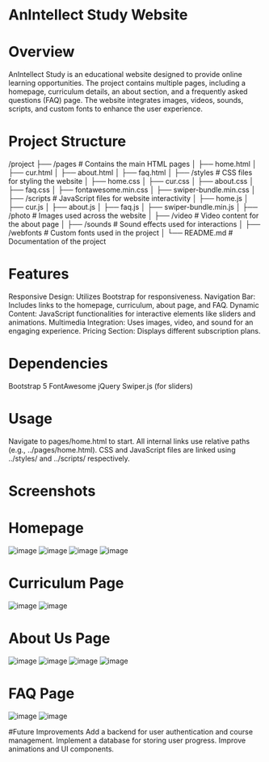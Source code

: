 # AnIntellect Study Website
# Overview
AnIntellect Study is an educational website designed to provide online learning opportunities. The project contains multiple pages, including a homepage, curriculum details, an about section, and a frequently asked questions (FAQ) page. The website integrates images, videos, sounds, scripts, and custom fonts to enhance the user experience.

# Project Structure
/project
├── /pages          # Contains the main HTML pages
│   ├── home.html
│   ├── cur.html
│   ├── about.html
│   ├── faq.html
│
├── /styles         # CSS files for styling the website
│   ├── home.css
│   ├── cur.css
│   ├── about.css
│   ├── faq.css
│   ├── fontawesome.min.css
│   ├── swiper-bundle.min.css
│
├── /scripts        # JavaScript files for website interactivity
│   ├── home.js
│   ├── cur.js
│   ├── about.js
│   ├── faq.js
│   ├── swiper-bundle.min.js
│
├── /photo          # Images used across the website
│
├── /video          # Video content for the about page
│
├── /sounds         # Sound effects used for interactions
│
├── /webfonts       # Custom fonts used in the project
│
└── README.md       # Documentation of the project


# Features
Responsive Design: Utilizes Bootstrap for responsiveness.
Navigation Bar: Includes links to the homepage, curriculum, about page, and FAQ.
Dynamic Content: JavaScript functionalities for interactive elements like sliders and animations.
Multimedia Integration: Uses images, video, and sound for an engaging experience.
Pricing Section: Displays different subscription plans.

# Dependencies
Bootstrap 5
FontAwesome
jQuery
Swiper.js (for sliders)

# Usage
Navigate to pages/home.html to start.
All internal links use relative paths (e.g., ../pages/home.html).
CSS and JavaScript files are linked using ../styles/ and ../scripts/ respectively.

# Screenshots
# Homepage
![image](https://github.com/user-attachments/assets/73ac5080-ea77-4047-9117-bf3c8cf1954b)
![image](https://github.com/user-attachments/assets/2fba6de7-45ad-46f2-81b6-d453e7f4c3f9)
![image](https://github.com/user-attachments/assets/c4c23c79-58b9-426c-ab54-4006dd53994e)
![image](https://github.com/user-attachments/assets/d487531b-240e-4246-bfcd-d54b57167a18)

# Curriculum Page
![image](https://github.com/user-attachments/assets/ac58181a-af24-475c-b567-244505b522a0)
![image](https://github.com/user-attachments/assets/38dbecd5-6ab2-4bf7-9aa4-ab47016d8ea1)

# About Us Page
![image](https://github.com/user-attachments/assets/de605b58-3485-46e8-a148-d7b1b3746ae8)
![image](https://github.com/user-attachments/assets/07e34522-0655-47c0-b344-2abde8d471ad)
![image](https://github.com/user-attachments/assets/fd5d7379-f7cc-496f-980f-a1a734dd231a)
![image](https://github.com/user-attachments/assets/825b067f-5a7e-467d-8219-16a6f310f272)

# FAQ Page
![image](https://github.com/user-attachments/assets/c5ca0897-1638-4330-ba2c-b585d7212e0d)
![image](https://github.com/user-attachments/assets/0d360db5-db91-4d22-aa11-c1f00d8d1994)

#Future Improvements
Add a backend for user authentication and course management.
Implement a database for storing user progress.
Improve animations and UI components.

